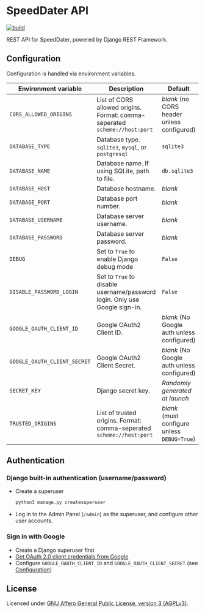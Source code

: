# SpeedDater API

[![build](https://github.com/SpeedDater407/api/actions/workflows/build_main.yml/badge.svg?branch=main)](https://github.com/SpeedDater407/api/actions/workflows/build_main.yml)

REST API for SpeedDater, powered by Django REST Framework.

## Configuration

Configuration is handled via environment variables.

| Environment variable         | Description                                                                | Default                                      |
| ---------------------------- | -------------------------------------------------------------------------- | -------------------------------------------- |
| `CORS_ALLOWED_ORIGINS`       | List of CORS allowed origins. Format: comma-seperated `scheme://host:port` | *blank* (no CORS header unless configured)   |
| `DATABASE_TYPE`              | Database type. `sqlite3`, `mysql`, or `postgresql`                         | `sqlite3`                                    |
| `DATABASE_NAME`              | Database name. If using SQLite, path to file.                              | `db.sqlite3`                                 |
| `DATABASE_HOST`              | Database hostname.                                                         | *blank*                                      |
| `DATABASE_PORT`              | Database port number.                                                      | *blank*                                      |
| `DATABASE_USERNAME`          | Database server username.                                                  | *blank*                                      |
| `DATABASE_PASSWORD`          | Database server password.                                                  | *blank*                                      |
| `DEBUG`                      | Set to `True` to enable Django debug mode                                  | `False`                                      |
| `DISABLE_PASSWORD_LOGIN`     | Set to `True` to disable username/password login. Only use Google sign-in. | `False`                                      |
| `GOOGLE_OAUTH_CLIENT_ID`     | Google OAuth2 Client ID.                                                   | *blank* (No Google auth unless configured)   |
| `GOOGLE_OAUTH_CLIENT_SECRET` | Google OAuth2 Client Secret.                                               | *blank* (No Google auth unless configured)   |
| `SECRET_KEY`                 | Django secret key.                                                         | *Randomly generated at launch*               |
| `TRUSTED_ORIGINS`            | List of trusted origins. Format: comma-seperated `scheme://host:port`      | *blank* (must configure unless `DEBUG=True`) |

## Authentication

### Django built-in authentication (username/password)

- Create a superuser
  ```bash
  python3 manage.py createsuperuser
  ```
- Log in to the Admin Panel (`/admin`) as the superuser, and configure other user accounts.

### Sign in with Google

- Create a Django superuser first
- [Get OAuth 2.0 client credentials from Google](https://developers.google.com/identity/protocols/oauth2)
- Configure `GOOGLE_OAUTH_CLIENT_ID` and `GOOGLE_OAUTH_CLIENT_SECRET` (see [Configuration](#configuration))

## License

Licensed under [GNU Affero General Public License, version 3 (AGPLv3)](LICENSE).
